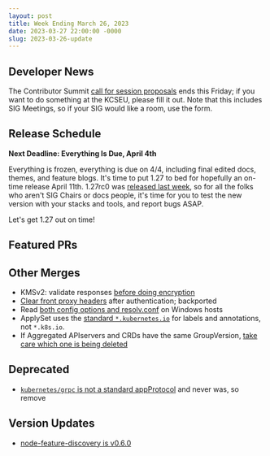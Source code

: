 ```yaml
---
layout: post
title: Week Ending March 26, 2023
date: 2023-03-27 22:00:00 -0000
slug: 2023-03-26-update
---
```


## Developer News

The Contributor Summit [call for session proposals](https://docs.google.com/forms/d/1Ap8YEvT0zUywOOdf0ZYjWiOojoR8aj8GMxTZpUbsmoc/viewform) ends this Friday; if you want to do something at the KCSEU, please fill it out.  Note that this includes SIG Meetings, so if your SIG would like a room, use the form.

## Release Schedule

**Next Deadline: Everything Is Due, April 4th**

Everything is frozen, everything is due on 4/4, including final edited docs, themes, and feature blogs.  It's time to put 1.27 to bed for hopefully an on-time release April 11th.  1.27rc0 was [released last week](https://groups.google.com/a/kubernetes.io/g/dev/c/laH9_UoOl7g), so for all the folks who aren't SIG Chairs or docs people, it's time for you to test the new version with your stacks and tools, and report bugs ASAP.

Let's get 1.27 out on time!

## Featured PRs



## Other Merges

* KMSv2: validate responses [before doing encryption](https://github.com/kubernetes/kubernetes/pull/116877)
* [Clear front proxy headers](https://github.com/kubernetes/kubernetes/pull/116785) after authentication; backported
* Read [both config options and resolv.conf](https://github.com/kubernetes/kubernetes/pull/116800) on Windows hosts
* ApplySet uses the [standard `*.kubernetes.io`](https://github.com/kubernetes/kubernetes/pull/116780) for labels and annotations, not `*.k8s.io`.
* If Aggregated APIservers and CRDs have the same GroupVersion, [take care which one is being deleted](https://github.com/kubernetes/kubernetes/pull/116770)

## Deprecated

* [`kubernetes/grpc` is not a standard appProtocol](https://github.com/kubernetes/kubernetes/pull/116866) and never was, so remove

## Version Updates

* [node-feature-discovery is v0.6.0](https://github.com/kubernetes-sigs/node-feature-discovery-operator/releases/tag/v0.6.0)
